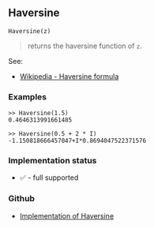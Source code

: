 ## Haversine

```
Haversine(z)
```

> returns the haversine function of `z`.
 
See:
* [Wikipedia - Haversine formula](https://en.wikipedia.org/wiki/Haversine_formula)

### Examples
```
>> Haversine(1.5)
0.4646313991661485 

>> Haversine(0.5 + 2 * I)
-1.150818666457047+I*0.8694047522371576 
```
  






### Implementation status

* &#x2705; - full supported

### Github

* [Implementation of Haversine](https://github.com/axkr/symja_android_library/blob/master/symja_android_library/matheclipse-core/src/main/java/org/matheclipse/core/builtin/ExpTrigsFunctions.java#L2371) 
